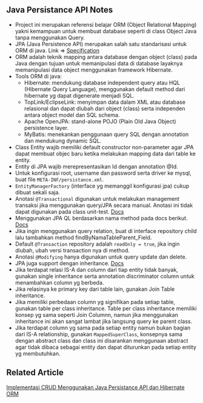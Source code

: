 ## Java Persistance API Notes

* Project ini merupakan referensi belajar ORM (Object Relational Mapping) yakni kemampuan untuk membuat database seperti di class Object Java tanpa menggunakan Query.
* JPA (Java Persistence API) merupakan salah satu standarisasi untuk ORM di java. Link => [Specification](https://jakarta.ee/specifications/persistence/)
* ORM adalah teknik mapping antara database dengan object (class) pada Java dengan tujuan untuk memanipulasi data di database layaknya memanipulasi data object menggunakan framework Hibernate.
* Tools ORM di java:
    - Hibernate: mendukung database independent query atau HQL (Hibernate Query Language), menggunakan default method dari hibernate yg dapat digenerate menjadi SQL.
    - TopLink/EclipseLink: menyimpan data dalam XML atau database relasional dan dapat diubah dari object (class) serta independen antara object model dan SQL schema.
    - Apache OpenJPA: stand-alone POJO (Plain Old Java Object) persistence layer.
    - MyBatis: menekankan penggunaan query SQL dengan annotation dan mendukung dynamic SQL.
* Class Entity wajib memiliki default constructor non-parameter agar JPA dapat membuat objec baru ketika melakukan mapping data dari table ke entity.
* Entity di JPA wajib merepresentasikan Id dengan annotation @Id.
* Untuk konfigurasi root, username dan password serta driver ke mysql, buat file `META-INF/persistance.xml`.
* `EntityManagerFactory` (interface yg memanggil konfigurasi jpa) cukup dibuat sekali saja.
* Anotasi `@Transactional` digunakan untuk melakukan management transaksi jika menggunakan query/JPA secara manual. Anotasi ini tidak dapat digunakan pada class unit-test. [Docs](https://docs.spring.io/spring-framework/docs/current/javadoc-api/org/springframework/transaction/annotation/Transactional.html)
* Menggunakan JPA QL berdasarkan nama method pada docs berikut. [Docs](https://docs.spring.io/spring-data/jpa/reference/jpa/query-methods.html)
* Jika ingin menggunakan query relation, buat di interface repository child lalu tambahkan method findByNamaTableParent_Field.
* Default `@Transaction` repository adalah `readOnly = true`, jika ingin diubah, ubah versi transaction nya di method.
* Anotasi `@Modifying` hanya digunakan untuk query update dan delete.
* JPA juga support dengan inheritance. [Docs](https://www.baeldung.com/hibernate-inheritance) 
* Jika terdapat relasi IS-A dan column dari tiap entity tidak banyak, gunakan single inheritance serta annotation discriminator column untuk menambahkan column yg berbeda.
* Jika relasinya ke primary key dari table lain, gunakan Join Table inheritance.
* Jika memiliki perbedaan column yg signifikan pada setiap table, gunakan table per class inheritance. Table per class inheritance memiliki konsep yg sama seperti Join Columnn, namun jika menggunakan inheritance ini akan sangat lambat jika langsung query ke parent class.
* Jika terdapat column yg sama pada setiap entity namun bukan bagian dari IS-A relationship, gunakan `MappedSuperClass`, konsepnya sama dengan abstract class dan class ini disarankan menggunaan abstract agar tidak dibaca sebagai entity dan dapat diturunkan pada setiap entity yg membutuhkan.

## Related Article
[Implementasi CRUD Menggunakan Java Persistance API dan Hibernate ORM](https://medium.com/@ichwansholihin/implementasi-crud-menggunakan-java-persistance-api-dan-hibernate-orm-a96f0987d5eb)

